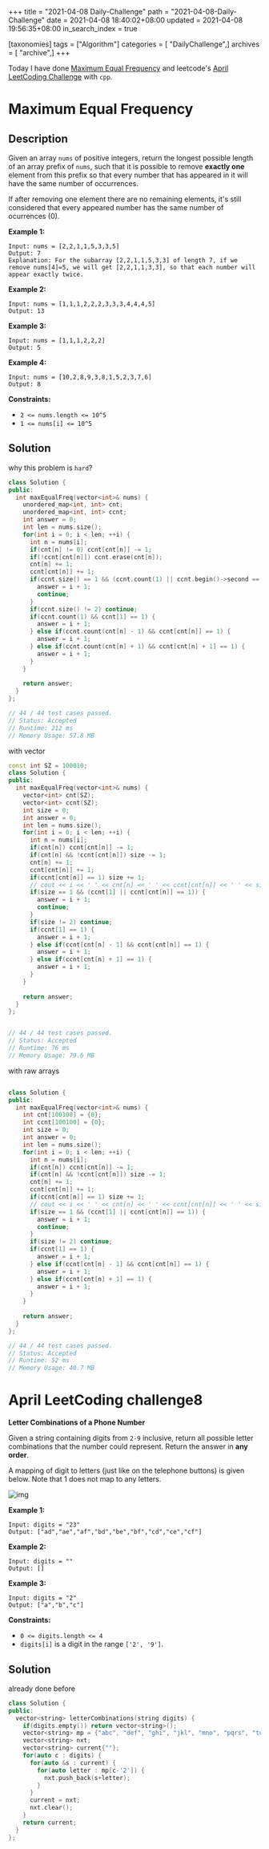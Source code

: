 +++
title = "2021-04-08 Daily-Challenge"
path = "2021-04-08-Daily-Challenge"
date = 2021-04-08 18:40:02+08:00
updated = 2021-04-08 19:56:35+08:00
in_search_index = true

[taxonomies]
tags = ["Algorithm"]
categories = [ "DailyChallenge",]
archives = [ "archive",]
+++

Today I have done [Maximum Equal Frequency](https://leetcode.com/problems/maximum-equal-frequency/) and leetcode's [April LeetCoding Challenge](https://leetcode.com/explore/challenge/card/april-leetcoding-challenge-2021/594/week-2-april-8th-april-14th/3701/) with `cpp`.

<!-- more -->

# Maximum Equal Frequency

## Description

Given an array `nums` of positive integers, return the longest possible length of an array prefix of `nums`, such that it is possible to remove **exactly one** element from this prefix so that every number that has appeared in it will have the same number of occurrences.

If after removing one element there are no remaining elements, it's still considered that every appeared number has the same number of ocurrences (0).

 

**Example 1:**

```
Input: nums = [2,2,1,1,5,3,3,5]
Output: 7
Explanation: For the subarray [2,2,1,1,5,3,3] of length 7, if we remove nums[4]=5, we will get [2,2,1,1,3,3], so that each number will appear exactly twice.
```

**Example 2:**

```
Input: nums = [1,1,1,2,2,2,3,3,3,4,4,4,5]
Output: 13
```

**Example 3:**

```
Input: nums = [1,1,1,2,2,2]
Output: 5
```

**Example 4:**

```
Input: nums = [10,2,8,9,3,8,1,5,2,3,7,6]
Output: 8
```

 

**Constraints:**

- `2 <= nums.length <= 10^5`
- `1 <= nums[i] <= 10^5`

## Solution

why this problem is `hard`?

``` cpp
class Solution {
public:
  int maxEqualFreq(vector<int>& nums) {
    unordered_map<int, int> cnt;
    unordered_map<int, int> ccnt;
    int answer = 0;
    int len = nums.size();
    for(int i = 0; i < len; ++i) {
      int n = nums[i];
      if(cnt[n] != 0) ccnt[cnt[n]] -= 1;
      if(!ccnt[cnt[n]]) ccnt.erase(cnt[n]);
      cnt[n] += 1;
      ccnt[cnt[n]] += 1;
      if(ccnt.size() == 1 && (ccnt.count(1) || ccnt.begin()->second == 1)) {
        answer = i + 1;
        continue;
      }
      if(ccnt.size() != 2) continue;
      if(ccnt.count(1) && ccnt[1] == 1) {
        answer = i + 1;
      } else if(ccnt.count(cnt[n] - 1) && ccnt[cnt[n]] == 1) {
        answer = i + 1;
      } else if(ccnt.count(cnt[n] + 1) && ccnt[cnt[n] + 1] == 1) {
        answer = i + 1;
      }
    }
    
    return answer;
  }
};

// 44 / 44 test cases passed.
// Status: Accepted
// Runtime: 212 ms
// Memory Usage: 57.8 MB
```

with vector

``` cpp
const int SZ = 100010;
class Solution {
public:
  int maxEqualFreq(vector<int>& nums) {
    vector<int> cnt(SZ);
    vector<int> ccnt(SZ);
    int size = 0;
    int answer = 0;
    int len = nums.size();
    for(int i = 0; i < len; ++i) {
      int n = nums[i];
      if(cnt[n]) ccnt[cnt[n]] -= 1;
      if(cnt[n] && !ccnt[cnt[n]]) size -= 1;
      cnt[n] += 1;
      ccnt[cnt[n]] += 1;
      if(ccnt[cnt[n]] == 1) size += 1;
      // cout << i << ' ' << cnt[n] << ' ' << ccnt[cnt[n]] << ' ' << size << endl;
      if(size == 1 && (ccnt[1] || ccnt[cnt[n]] == 1)) {
        answer = i + 1;
        continue;
      }
      if(size != 2) continue;
      if(ccnt[1] == 1) {
        answer = i + 1;
      } else if(ccnt[cnt[n] - 1] && ccnt[cnt[n]] == 1) {
        answer = i + 1;
      } else if(ccnt[cnt[n] + 1] == 1) {
        answer = i + 1;
      }
    }
    
    return answer;
  }
};


// 44 / 44 test cases passed.
// Status: Accepted
// Runtime: 76 ms
// Memory Usage: 79.6 MB
```

with raw arrays

``` cpp

class Solution {
public:
  int maxEqualFreq(vector<int>& nums) {
    int cnt[100100] = {0};
    int ccnt[100100] = {0};
    int size = 0;
    int answer = 0;
    int len = nums.size();
    for(int i = 0; i < len; ++i) {
      int n = nums[i];
      if(cnt[n]) ccnt[cnt[n]] -= 1;
      if(cnt[n] && !ccnt[cnt[n]]) size -= 1;
      cnt[n] += 1;
      ccnt[cnt[n]] += 1;
      if(ccnt[cnt[n]] == 1) size += 1;
      // cout << i << ' ' << cnt[n] << ' ' << ccnt[cnt[n]] << ' ' << size << endl;
      if(size == 1 && (ccnt[1] || ccnt[cnt[n]] == 1)) {
        answer = i + 1;
        continue;
      }
      if(size != 2) continue;
      if(ccnt[1] == 1) {
        answer = i + 1;
      } else if(ccnt[cnt[n] - 1] && ccnt[cnt[n]] == 1) {
        answer = i + 1;
      } else if(ccnt[cnt[n] + 1] == 1) {
        answer = i + 1;
      }
    }
    
    return answer;
  }
};

// 44 / 44 test cases passed.
// Status: Accepted
// Runtime: 52 ms
// Memory Usage: 40.7 MB
```

# April LeetCoding challenge8

**Letter Combinations of a Phone Number**

Given a string containing digits from `2-9` inclusive, return all possible letter combinations that the number could represent. Return the answer in **any order**.

A mapping of digit to letters (just like on the telephone buttons) is given below. Note that 1 does not map to any letters.

![img](https://upload.wikimedia.org/wikipedia/commons/thumb/7/73/Telephone-keypad2.svg/200px-Telephone-keypad2.svg.png)

 

**Example 1:**

```
Input: digits = "23"
Output: ["ad","ae","af","bd","be","bf","cd","ce","cf"]
```

**Example 2:**

```
Input: digits = ""
Output: []
```

**Example 3:**

```
Input: digits = "2"
Output: ["a","b","c"]
```

 

**Constraints:**

- `0 <= digits.length <= 4`
- `digits[i]` is a digit in the range `['2', '9']`.

## Solution

already done before

``` cpp
class Solution {
public:
  vector<string> letterCombinations(string digits) {
    if(digits.empty()) return vector<string>();
    vector<string> mp = {"abc", "def", "ghi", "jkl", "mno", "pqrs", "tuv", "wxyz"};
    vector<string> nxt;
    vector<string> current{""};
    for(auto c : digits) {
      for(auto &s : current) {
        for(auto letter : mp[c-'2']) {
          nxt.push_back(s+letter);
        }
      }
      current = nxt;
      nxt.clear();
    }
    return current;
  }
};
```
